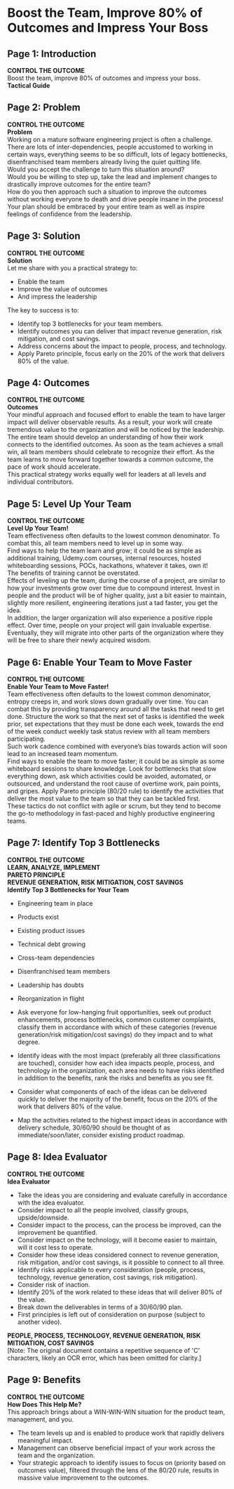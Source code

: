 # Boost the Team, Improve 80% of Outcomes and Impress Your Boss

## Page 1: Introduction
**CONTROL THE OUTCOME**  
Boost the team, improve 80% of outcomes and impress your boss.  
**Tactical Guide**

## Page 2: Problem
**CONTROL THE OUTCOME**  
**Problem**  
Working on a mature software engineering project is often a challenge. There are lots of inter-dependencies, people accustomed to working in certain ways, everything seems to be so difficult, lots of legacy bottlenecks, disenfranchised team members already living the quiet quitting life.  
Would you accept the challenge to turn this situation around?  
Would you be willing to step up, take the lead and implement changes to drastically improve outcomes for the entire team?  
How do you then approach such a situation to improve the outcomes without working everyone to death and drive people insane in the process! Your plan should be embraced by your entire team as well as inspire feelings of confidence from the leadership.

## Page 3: Solution
**CONTROL THE OUTCOME**  
**Solution**  
Let me share with you a practical strategy to:  
- Enable the team  
- Improve the value of outcomes  
- And impress the leadership  

The key to success is to:  
- Identify top 3 bottlenecks for your team members.  
- Identify outcomes you can deliver that impact revenue generation, risk mitigation, and cost savings.  
- Address concerns about the impact to people, process, and technology.  
- Apply Pareto principle, focus early on the 20% of the work that delivers 80% of the value.

## Page 4: Outcomes
**CONTROL THE OUTCOME**  
**Outcomes**  
Your mindful approach and focused effort to enable the team to have larger impact will deliver observable results. As a result, your work will create tremendous value to the organization and will be noticed by the leadership.  
The entire team should develop an understanding of how their work connects to the identified outcomes. As soon as the team achieves a small win, all team members should celebrate to recognize their effort. As the team learns to move forward together towards a common outcome, the pace of work should accelerate.  
This practical strategy works equally well for leaders at all levels and individual contributors.

## Page 5: Level Up Your Team
**CONTROL THE OUTCOME**  
**Level Up Your Team!**  
Team effectiveness often defaults to the lowest common denominator. To combat this, all team members need to level up in some way.  
Find ways to help the team learn and grow; it could be as simple as additional training, Udemy.com courses, internal resources, hosted whiteboarding sessions, POCs, hackathons, whatever it takes, own it!  
The benefits of training cannot be overstated.  
Effects of leveling up the team, during the course of a project, are similar to how your investments grow over time due to compound interest. Invest in people and the product will be of higher quality, just a bit easier to maintain, slightly more resilient, engineering iterations just a tad faster, you get the idea.  
In addition, the larger organization will also experience a positive ripple effect. Over time, people on your project will gain invaluable expertise. Eventually, they will migrate into other parts of the organization where they will be free to share their newly acquired wisdom.

## Page 6: Enable Your Team to Move Faster
**CONTROL THE OUTCOME**  
**Enable Your Team to Move Faster!**  
Team effectiveness often defaults to the lowest common denominator, entropy creeps in, and work slows down gradually over time. You can combat this by providing transparency around all the tasks that need to get done. Structure the work so that the next set of tasks is identified the week prior, set expectations that they must be done each week, towards the end of the week conduct weekly task status review with all team members participating.  
Such work cadence combined with everyone’s bias towards action will soon lead to an increased team momentum.  
Find ways to enable the team to move faster; it could be as simple as some whiteboard sessions to share knowledge. Look for bottlenecks that slow everything down, ask which activities could be avoided, automated, or outsourced, and understand the root cause of overtime work, pain points, and gripes. Apply Pareto principle (80/20 rule) to identify the activities that deliver the most value to the team so that they can be tackled first.  
These tactics do not conflict with agile or scrum, but they tend to become the go-to methodology in fast-paced and highly productive engineering teams.

## Page 7: Identify Top 3 Bottlenecks
**CONTROL THE OUTCOME**  
**LEARN, ANALYZE, IMPLEMENT**  
**PARETO PRINCIPLE**  
**REVENUE GENERATION, RISK MITIGATION, COST SAVINGS**  
**Identify Top 3 Bottlenecks for Your Team**  
- Engineering team in place  
- Products exist  
- Existing product issues  
- Technical debt growing  
- Cross-team dependencies  
- Disenfranchised team members  
- Leadership has doubts  
- Reorganization in flight  

- Ask everyone for low-hanging fruit opportunities, seek out product enhancements, process bottlenecks, common customer complaints, classify them in accordance with which of these categories (revenue generation/risk mitigation/cost savings) do they impact and to what degree.  
- Identify ideas with the most impact (preferably all three classifications are touched), consider how each idea impacts people, process, and technology in the organization, each area needs to have risks identified in addition to the benefits, rank the risks and benefits as you see fit.  
- Consider what components of each of the ideas can be delivered quickly to deliver the majority of the benefit, focus on the 20% of the work that delivers 80% of the value.  
- Map the activities related to the highest impact ideas in accordance with delivery schedule, 30/60/90 should be thought of as immediate/soon/later, consider existing product roadmap.

## Page 8: Idea Evaluator
**CONTROL THE OUTCOME**  
**Idea Evaluator**  
- Take the ideas you are considering and evaluate carefully in accordance with the idea evaluator.  
- Consider impact to all the people involved, classify groups, upside/downside.  
- Consider impact to the process, can the process be improved, can the improvement be quantified.  
- Consider impact on the technology, will it become easier to maintain, will it cost less to operate.  
- Consider how these ideas considered connect to revenue generation, risk mitigation, and/or cost savings, is it possible to connect to all three.  
- Identify risks applicable to every consideration (people, process, technology, revenue generation, cost savings, risk mitigation).  
- Consider risk of inaction.  
- Identify 20% of the work related to these ideas that will deliver 80% of the value.  
- Break down the deliverables in terms of a 30/60/90 plan.  
- First principles is left out of consideration on purpose (subject to another video).  

**PEOPLE, PROCESS, TECHNOLOGY, REVENUE GENERATION, RISK MITIGATION, COST SAVINGS**  
[Note: The original document contains a repetitive sequence of 'C' characters, likely an OCR error, which has been omitted for clarity.]

## Page 9: Benefits
**CONTROL THE OUTCOME**  
**How Does This Help Me?**  
This approach brings about a WIN-WIN-WIN situation for the product team, management, and you.  
- The team levels up and is enabled to produce work that rapidly delivers meaningful impact.  
- Management can observe beneficial impact of your work across the team and the organization.  
- Your strategic approach to identify issues to focus on (priority based on outcomes value), filtered through the lens of the 80/20 rule, results in massive value improvement to the outcomes.
